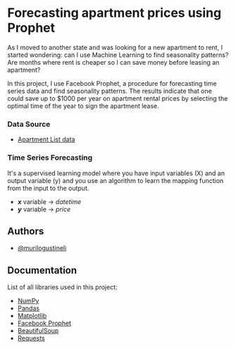 # Forecasting apartment prices using Prophet

As I moved to another state and was looking for a new apartment to rent, I started wondering: can I use Machine Learning to find seasonality patterns? Are months where rent is cheaper so I can save money before leasing an apartment?

In this project, I use Facebook Prophet, a procedure for forecasting time series data and find seasonality patterns. The results indicate that one could save up to $1000 per year on apartment rental prices by selecting the optimal time of the year to sign the apartment lease.

### Data Source
- [Apartment List data](https://www.apartmentlist.com/research/category/data-rent-estimates)

### Time Series Forecasting
It's a supervised learning model where you have input variables (X) and an output variable (y) and you use an algorithm to learn the mapping function from the input to the output.
- *__x__* variable &rightarrow; _datetime_
- *__y__* variable &rightarrow; _price_


## Authors

- [@murilogustineli](https://www.github.com/murilogustineli)


## Documentation
List of all libraries used in this project:
- [NumPy](https://numpy.org/)
- [Pandas](https://pandas.pydata.org/)
- [Matplotlib](https://matplotlib.org/)
- [Facebook Prophet](https://facebook.github.io/prophet/)
- [BeautifulSoup](https://www.crummy.com/software/BeautifulSoup/bs4/doc/)
- [Requests](https://docs.python-requests.org/en/latest/)

